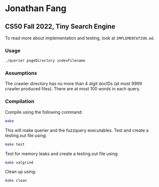 # Jonathan Fang
## CS50 Fall 2022, Tiny Search Engine

To read more about implementation and testing, look at `IMPLEMENTATION.md`.

### Usage
```bash
./querier pageDirectory indexFilename
```

### Assumptions
The crawler directory has no more than 4 digit docIDs (at most 9999 crawler produced files).
There are at most 100 words in each query.

### Compilation
Compile using the following command:
```bash
make 
```
This will make querier and the fuzzquery executables.
Test and create a testing.out file using:
```bash
make test 
```
Test for memory leaks and create a testing.out file using:
```bash
make valgrind
```
Clean up using:
```bash
make clean
```